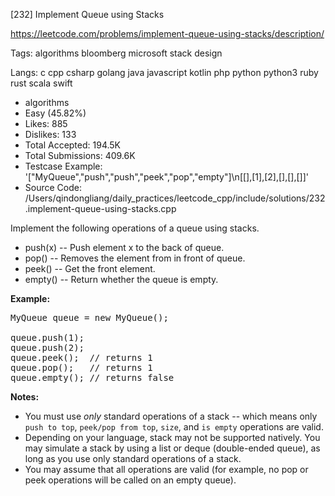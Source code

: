 [232] Implement Queue using Stacks  

https://leetcode.com/problems/implement-queue-using-stacks/description/

Tags:   algorithms   bloomberg   microsoft   stack   design 

Langs:  c   cpp   csharp   golang   java   javascript   kotlin   php   python   python3   ruby   rust   scala   swift 

* algorithms
* Easy (45.82%)
* Likes:    885
* Dislikes: 133
* Total Accepted:    194.5K
* Total Submissions: 409.6K
* Testcase Example:  '["MyQueue","push","push","peek","pop","empty"]\n[[],[1],[2],[],[],[]]'
* Source Code:       /Users/qindongliang/daily_practices/leetcode_cpp/include/solutions/232.implement-queue-using-stacks.cpp

<p>Implement the following operations of a queue using stacks.</p>

<ul>
	<li>push(x) -- Push element x to the back of queue.</li>
	<li>pop() -- Removes the element from in front of queue.</li>
	<li>peek() -- Get the front element.</li>
	<li>empty() -- Return whether the queue is empty.</li>
</ul>

<p><b>Example:</b></p>

<pre>
MyQueue queue = new MyQueue();

queue.push(1);
queue.push(2);  
queue.peek();  // returns 1
queue.pop();   // returns 1
queue.empty(); // returns false</pre>

<p><b>Notes:</b></p>

<ul>
	<li>You must use <i>only</i> standard operations of a stack -- which means only <code>push to top</code>, <code>peek/pop from top</code>, <code>size</code>, and <code>is empty</code> operations are valid.</li>
	<li>Depending on your language, stack may not be supported natively. You may simulate a stack by using a list or deque (double-ended queue), as long as you use only standard operations of a stack.</li>
	<li>You may assume that all operations are valid (for example, no pop or peek operations will be called on an empty queue).</li>
</ul>

